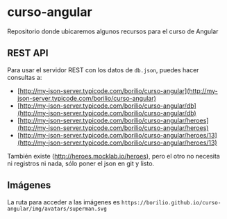 # curso-angular
Repositorio donde ubicaremos algunos recursos para el curso de Angular

## REST API

Para usar el servidor REST con los datos de `db.json`, puedes hacer consultas a:
- [http://my-json-server.typicode.com/borilio/curso-angular](http://my-json-server.typicode.com/borilio/curso-angular)
- [http://my-json-server.typicode.com/borilio/curso-angular/db](http://my-json-server.typicode.com/borilio/curso-angular/db)
- [http://my-json-server.typicode.com/borilio/curso-angular/heroes](http://my-json-server.typicode.com/borilio/curso-angular/heroes)
- [http://my-json-server.typicode.com/borilio/curso-angular/heroes/13](http://my-json-server.typicode.com/borilio/curso-angular/heroes/13)

También existe (http://heroes.mocklab.io/heroes), pero el otro no necesita ni registros ni nada, sólo poner el json en git y listo.

## Imágenes

La ruta para acceder a las imágenes es `https://borilio.github.io/curso-angular/img/avatars/superman.svg`

